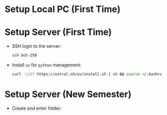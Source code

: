 # Setup Local PC (First Time)



# Setup Server (First Time)
- SSH login to the server:
  ```sh
  ssh bot-250
  ```
- Install `uv` for `python` management:
  ```sh
  curl -LsSf https://astral.sh/uv/install.sh | sh && source ~/.bashrc
  ```
  <!-- or
  ```sh
  command -v uv >/dev/null || { curl -LsSf https://astral.sh/uv/install.sh | sh && source ~/.bashrc; }
  ``` -->

# Setup Server (New Semester)
- Create and enter folder: